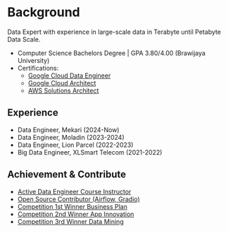 # Background
Data Expert with experience in large-scale data in Terabyte until Petabyte Data Scale.
- Computer Science Bachelors Degree | GPA 3.80/4.00 (Brawijaya University)
- Certifications:
  - [Google Cloud Data Engineer](https://drive.google.com/drive/folders/1Tyf9YvsCY0vfe2GLoy6Cnnns2VR6dE00)
  - [Google Cloud Architect](https://drive.google.com/drive/folders/1Tyf9YvsCY0vfe2GLoy6Cnnns2VR6dE00)
  - [AWS Solutions Architect](https://drive.google.com/drive/folders/1Tyf9YvsCY0vfe2GLoy6Cnnns2VR6dE00)

## Experience
- Data Engineer, Mekari (2024-Now)
- Data Engineer, Moladin (2023-2024)
- Data Engineer, Lion Parcel (2022-2023)
- Big Data Engineer, XLSmart Telecom (2021-2022)

## Achievement & Contribute
- [Active Data Engineer Course Instructor](https://github.com/azharizz/Data_Engineer_Streamlit_Airflow)
- [Open Source Contributor (Airflow, Gradio)](https://github.com/azharizz)
- [Competition 1st Winner Business Plan](https://drive.google.com/drive/folders/1BlyoWQRzz5B1PRCB2WcxqluGGYPG2c-f)
- [Competition 2nd Winner App Innovation](https://drive.google.com/drive/folders/1BlyoWQRzz5B1PRCB2WcxqluGGYPG2c-f)
- [Competition 3rd Winner Data Mining](https://drive.google.com/drive/folders/1BlyoWQRzz5B1PRCB2WcxqluGGYPG2c-f)

